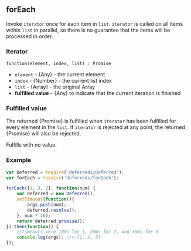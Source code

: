 ## forEach

Invoke `iterator` once for each item in `list`. `iterator` is called on all
items within `list` in parallel, so there is no guarantee that the items will
be processed in order.


### Iterator

`function(element, index, list) : Promise`

* `element` - {Any} - the current element
* `index` - {Number} - the current list index
* `list` - {Array} - the original Array
* **fulfilled value** - {Any} to indicate that the current iteration is finished


### Fulfilled value

The returned {Promise} is fulfilled when `iterator` has been fulfilled for
every element in the `list`.  If `iterator` is rejected at any point, the
returned {Promise} will also be rejected.

Fulfills with no value.


### Example

```js
var Deferred = require('deferreds/Deferred');
var forEach = require('deferreds/forEach');

forEach([1, 3, 2], function(num) {
	var deferred = new Deferred();
	setTimeout(function(){
		args.push(num);
		deferred.resolve();
	}, num * 10);
	return deferred.promise();
}).then(function() {
	//timeouts were 10ms for 1, 20ms for 2, and 30ms for 3
	console.log(args); //> [1, 2, 3]
});
```
